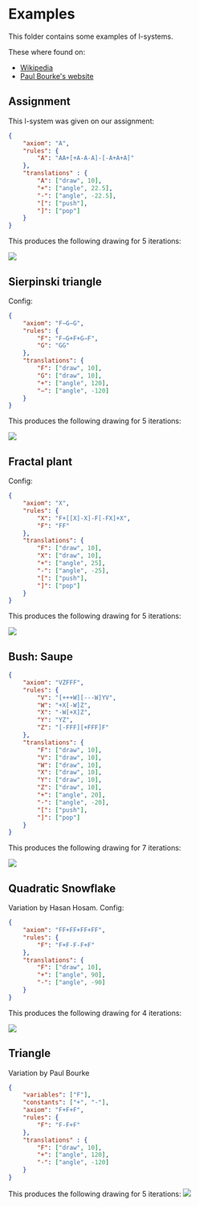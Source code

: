 # Examples

This folder contains some examples of l-systems.

These where found on:
- [Wikipedia](https://en.wikipedia.org/wiki/L-system) 
- [Paul Bourke's website](http://paulbourke.net/fractals/lsys/)


## Assignment

This l-system was given on our assignment:

```json
{
    "axiom": "A",
    "rules": {
        "A": "AA+[+A-A-A]-[-A+A+A]"
	},
	"translations" : {
        "A": ["draw", 10],
        "+": ["angle", 22.5],
        "-": ["angle", -22.5],
        "[": ["push"],
        "]": ["pop"]
	}
}
```

This produces the following drawing for 5 iterations:

<img src="Assignment_5.svg">

## Sierpinski triangle

Config:

```json
{
    "axiom": "F−G−G",
    "rules": {
        "F": "F−G+F+G−F",
        "G": "GG"
    },
    "translations": {
        "F": ["draw", 10],
        "G": ["draw", 10],
        "+": ["angle", 120],
        "−": ["angle", -120]
    }
}
```

This produces the following drawing for 5 iterations:

<img src="SierpinskiTriangle_5.svg">

## Fractal plant

Config:

```json
{
    "axiom": "X",
    "rules": {
        "X": "F+[[X]-X]-F[-FX]+X",
        "F": "FF"
    },
    "translations": {
        "F": ["draw", 10],
        "X": ["draw", 10],
        "+": ["angle", 25],
        "-": ["angle", -25],
        "[": ["push"],
        "]": ["pop"]
    }
}
```

This produces the following drawing for 5 iterations:

<img src="FractalPlant_5.svg">

## Bush: Saupe


```json
{
    "axiom": "VZFFF",
    "rules": {
        "V": "[+++W][---W]YV",
        "W": "+X[-W]Z",
        "X": "-W[+X]Z",
        "Y": "YZ",
        "Z": "[-FFF][+FFF]F"
    },
    "translations": {
        "F": ["draw", 10],
        "V": ["draw", 10],
        "W": ["draw", 10],
        "X": ["draw", 10],
        "Y": ["draw", 10],
        "Z": ["draw", 10],
        "+": ["angle", 20],
        "-": ["angle", -20],
        "[": ["push"],
        "]": ["pop"]
    }
}
```

This produces the following drawing for 7 iterations:

<img src="BushSaupe_7.svg">

## Quadratic Snowflake

Variation by Hasan Hosam.
Config:

```json
{
    "axiom": "FF+FF+FF+FF",
    "rules": {
        "F": "F+F-F-F+F"
    },
    "translations": {
        "F": ["draw", 10],
        "+": ["angle", 90],
        "-": ["angle", -90]
    }
}
```

This produces the following drawing for 4 iterations:

<img src="QuadraticSnowflake_4.svg">

## Triangle

Variation by Paul Bourke

```json
{
    "variables": ["F"],
    "constants": ["+", "-"],
    "axiom": "F+F+F",
    "rules": {
        "F": "F-F+F"
	},
	"translations" : {
        "F": ["draw", 10],
        "+": ["angle", 120],
        "-": ["angle", -120]
	}
}
```

This produces the following drawing for 5 iterations:
<img src="Triangle_5.svg">

